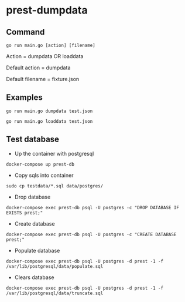 # prest-dumpdata

## Command

```
go run main.go [action] [filename]
```
Action = dumpdata OR loaddata

Default action = dumpdata

Default filename = fixture.json

## Examples

```
go run main.go dumpdata test.json
```

```
go run main.go loaddata test.json
```

## Test database

- Up the container with postgresql
```
docker-compose up prest-db
```

- Copy sqls into container
```
sudo cp testdata/*.sql data/postgres/
```

- Drop database
```
docker-compose exec prest-db psql -U postgres -c "DROP DATABASE IF EXISTS prest;"
```

- Create database
```
docker-compose exec prest-db psql -U postgres -c "CREATE DATABASE prest;"
```

- Populate database
```
docker-compose exec prest-db psql -U postgres -d prest -1 -f /var/lib/postgresql/data/populate.sql
```

- Clears database
```
docker-compose exec prest-db psql -U postgres -d prest -1 -f /var/lib/postgresql/data/truncate.sql
```
